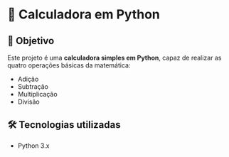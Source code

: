 # 🧮 Calculadora em Python

## 🎯 Objetivo
Este projeto é uma **calculadora simples em Python**, capaz de realizar as quatro operações básicas da matemática:  
- Adição  
- Subtração  
- Multiplicação  
- Divisão  

## 🛠️ Tecnologias utilizadas
- Python 3.x  
